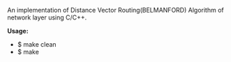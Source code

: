 An implementation of Distance Vector Routing(BELMANFORD) Algorithm of network layer using C/C++.

**Usage:**
- $ make clean
- $ make

